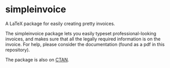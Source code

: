 # simpleinvoice
A LaTeX package for easily creating pretty invoices.

The simpleinvoice package lets you easily typeset professional-looking invoices, and makes sure that all the legally required information is on the invoice. For help, please consider the documentation (found as a pdf in this repository).

The package is also on [CTAN](https://ctan.org/pkg/simpleinvoice).

